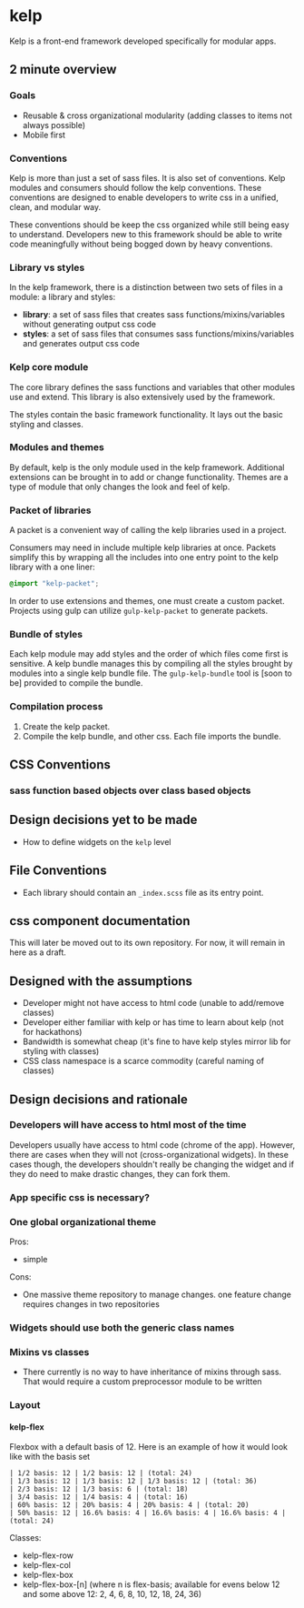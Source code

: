 # kelp

Kelp is a front-end framework developed specifically for modular apps.

## 2 minute overview
### Goals
- Reusable & cross organizational modularity (adding classes to items not always possible)
- Mobile first

### Conventions
Kelp is more than just a set of sass files. It is also set of conventions. Kelp modules and consumers should follow the kelp conventions. These conventions are designed to enable developers to write css in a unified, clean, and modular way.

These conventions should be keep the css organized while still being easy to understand. Developers new to this framework should be able to write code meaningfully without being bogged down by heavy conventions.

### Library vs styles
In the kelp framework, there is a distinction between two sets of files in a module: a library and styles:
- **library**: a set of sass files that creates sass functions/mixins/variables without generating output css code
- **styles**: a set of sass files that consumes sass functions/mixins/variables and generates output css code

### Kelp core module
The core library defines the sass functions and variables that other modules use and extend. This library is also extensively used by the framework.

The styles contain the basic framework functionality. It lays out the basic styling and classes.

### Modules and themes
By default, kelp is the only module used in the kelp framework. Additional extensions can be brought in to add or change functionality. Themes are a type of module that only changes the look and feel of kelp.

### Packet of libraries
A packet is a convenient way of calling the kelp libraries used in a project.

Consumers may need in include multiple kelp libraries at once. Packets simplify this by wrapping all the includes into one entry point to the kelp library with a one liner:
```css
@import "kelp-packet";
```
In order to use extensions and themes, one must create a custom packet. Projects using gulp can utilize `gulp-kelp-packet` to generate packets.

### Bundle of styles
Each kelp module may add styles and the order of which files come first is sensitive. A kelp bundle manages this by compiling all the styles brought by modules into a single kelp bundle file. The `gulp-kelp-bundle` tool is [soon to be] provided to compile the bundle.

### Compilation process
1. Create the kelp packet.
2. Compile the kelp bundle, and other css. Each file imports the bundle.

## CSS Conventions
### sass function based objects over class based objects

## Design decisions yet to be made
- How to define widgets on the `kelp` level

## File Conventions
- Each library should contain an `_index.scss` file as its entry point.

## css component documentation
This will later be moved out to its own repository. For now, it will remain in here as a draft.

## Designed with the assumptions
- Developer might not have access to html code (unable to add/remove classes)
- Developer either familiar with kelp or has time to learn about kelp (not for hackathons)
- Bandwidth is somewhat cheap (it's fine to have kelp styles mirror lib for styling with classes)
- CSS class namespace is a scarce commodity (careful naming of classes)

## Design decisions and rationale

### Developers will have access to html most of the time
Developers usually have access to html code (chrome of the app). However, there are cases when they will not (cross-organizational widgets). In these cases though, the developers shouldn't really be changing the widget and if they do need to make drastic changes, they can fork them.

### App specific css is necessary?

### One global organizational theme
Pros:
- simple

Cons:
- One massive theme repository to manage changes. one feature change requires changes in two repositories

### Widgets should use both the generic class names

### Mixins vs classes
- There currently is no way to have inheritance of mixins through sass. That would require a custom preprocessor module to be written


### Layout
#### kelp-flex
Flexbox with a default basis of 12. Here is an example of how it would look like with the basis set
```
| 1/2 basis: 12 | 1/2 basis: 12 | (total: 24)
| 1/3 basis: 12 | 1/3 basis: 12 | 1/3 basis: 12 | (total: 36)
| 2/3 basis: 12 | 1/3 basis: 6 | (total: 18)
| 3/4 basis: 12 | 1/4 basis: 4 | (total: 16)
| 60% basis: 12 | 20% basis: 4 | 20% basis: 4 | (total: 20)
| 50% basis: 12 | 16.6% basis: 4 | 16.6% basis: 4 | 16.6% basis: 4 | (total: 24)
```

Classes:
- kelp-flex-row
- kelp-flex-col
- kelp-flex-box
- kelp-flex-box-[n] (where n is flex-basis; available for evens below 12 and some above 12: 2, 4, 6, 8, 10, 12, 18, 24, 36)
